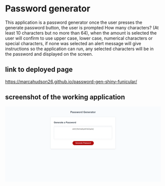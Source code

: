 # Password generator

This application is a password generator once the user presses the generate password button, the user is prompted 
How many characters? (At least 10 characters but no more than 64), when the amount is selected the user will confirm
to use upper case, lower case, numerical characters or special characters, if none was selected an alert message will give instructions 
so the application can run, any selected characters will be in the password and displayed on the screen.

## link to deployed page

https://marcahudson26.github.io/password-gen-shiny-funicular/

## screenshot of the working application
![Screenshot](./assets/screenshot.png)
